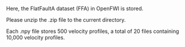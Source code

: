 Here, the FlatFaultA dataset (FFA) in OpenFWI is stored.

Please unzip the .zip file to the current directory.

Each .npy file stores 500 velocity profiles, a total of 20 files containing 10,000 velocity profiles.
